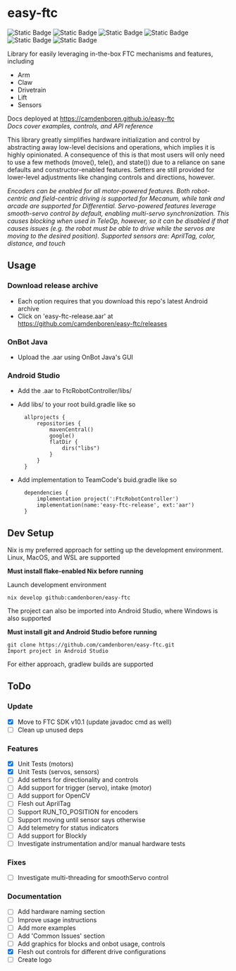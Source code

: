 # easy-ftc
![Static Badge](https://img.shields.io/badge/Version-1.0-blue)
![Static Badge](https://img.shields.io/badge/Platforms-Linux,_macOS,_Windows-red)
![Static Badge](https://img.shields.io/badge/FTC_SDK-10.1.0-green)
![Static Badge](https://img.shields.io/badge/Android_API-29-green)
![Static Badge](https://img.shields.io/badge/JDK-17.0.10-green)
![Static Badge](https://img.shields.io/badge/Powered_by_Nix-grey?logo=nixOS&logoColor=white)

Library for easily leveraging in-the-box FTC mechanisms and features, including
* Arm
* Claw
* Drivetrain
* Lift
* Sensors

Docs deployed at https://camdenboren.github.io/easy-ftc<br>
<i>Docs cover examples, controls, and API reference</i>

This library greatly simplifies hardware initialization and control by abstracting away low-level decisions and operations, which implies it is highly opinionated. A consequence of this is that most users will only need to use a few methods (move(), tele(), and state()) due to a reliance on sane defaults and constructor-enabled features. Setters are still provided for lower-level adjustments like changing controls and directions, however.

<i>Encoders can be enabled for all motor-powered features. Both robot-centric and field-centric driving is supported for Mecanum, while tank and arcade are supported for Differential. Servo-powered features leverage smooth-servo control by default, enabling multi-servo synchronization. This causes blocking when used in TeleOp, however, so it can be disabled if that causes issues (e.g. the robot must be able to drive while the servos are moving to the desired position). Supported sensors are: AprilTag, color, distance, and touch</i>

## Usage

### Download release archive
* Each option requires that you download this repo's latest Android archive
* Click on 'easy-ftc-release.aar' at https://github.com/camdenboren/easy-ftc/releases

### OnBot Java
* Upload the .aar using OnBot Java's GUI

### Android Studio
* Add the .aar to FtcRobotController/libs/
* Add libs/ to your root build.gradle like so

        allprojects {
            repositories {
                mavenCentral()
                google()
                flatDir {
                    dirs("libs")
                }
            }
        }
* Add implementation to TeamCode's buid.gradle  like so

        dependencies {
            implementation project(':FtcRobotController')
            implementation(name:'easy-ftc-release', ext:'aar')
        }

## Dev Setup
Nix is my preferred approach for setting up the development environment. Linux, MacOS, and WSL are supported

<b>Must install flake-enabled Nix before running</b>

Launch development environment

    nix develop github:camdenboren/easy-ftc

The project can also be imported into Android Studio, where Windows is also supported

<b>Must install git and Android Studio before running</b>

    git clone https://github.com/camdenboren/easy-ftc.git
    Import project in Android Studio

For either approach, gradlew builds are supported

## ToDo
### Update
- [x] Move to FTC SDK v10.1 (update javadoc cmd as well)
- [ ] Clean up unused deps

### Features
- [x] Unit Tests (motors)
- [x] Unit Tests (servos, sensors)
- [ ] Add setters for directionality and controls
- [ ] Add support for trigger (servo), intake (motor)
- [ ] Add support for OpenCV
- [ ] Flesh out AprilTag
- [ ] Support RUN_TO_POSITION for encoders
- [ ] Support moving until sensor says otherwise
- [ ] Add telemetry for status indicators
- [ ] Add support for Blockly
- [ ] Investigate instrumentation and/or manual hardware tests

### Fixes
- [ ] Investigate multi-threading for smoothServo control

### Documentation
- [ ] Add hardware naming section
- [ ] Improve usage instructions
- [ ] Add more examples
- [ ] Add 'Common Issues' section
- [ ] Add graphics for blocks and onbot usage, controls
- [x] Flesh out controls for different drive configurations
- [ ] Create logo
